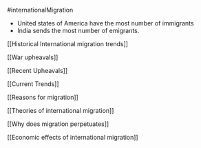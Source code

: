 #internationalMigration 

- United states of America have the most number of immigrants 
- India sends the most number of emigrants.

[[Historical International migration trends]] 

[[War upheavals]] 

[[Recent Upheavals]] 

[[Current Trends]]  

[[Reasons for migration]] 

[[Theories of international migration]] 

[[Why does migration perpetuates]] 

[[Economic effects of international migration]]